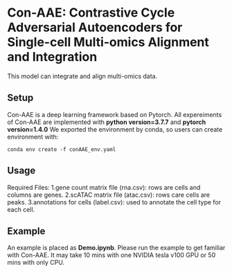 # Con-AAE: Contrastive Cycle Adversarial Autoencoders for Single-cell Multi-omics Alignment and Integration
This model can integrate and align multi-omics data.

## Setup
Con-AAE is a deep learning framework based on Pytorch. All expereiments of Con-AAE are implemented with **python version=3.7.7** and **pytorch version=1.4.0**
We exported the environment by conda, so users can create environment with:
```
conda env create -f conAAE_env.yaml
```

## Usage
Required Files:
1.gene count matrix file (rna.csv): rows are cells and columns are genes.
2.scATAC matrix file (atac.csv): rows care cells are peaks.
3.annotations for cells (label.csv): used to annotate the cell type for each cell.

## Example
An example is placed as **Demo.ipynb**. Please run the example to get familiar with Con-AAE.
It may take 10 mins with one NVIDIA tesla v100 GPU or 50 mins with only CPU.
